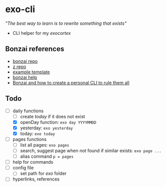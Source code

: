 # exo-cli
_"The best way to learn is to rewrite something that exists"_

- CLI helper for my _exocortex_

## Bonzai references
- [bonzai repo](https://github.com/rwxrob/bonzai)
- [z repo](https://github.com/rwxrob/z)
- [example template](https://github.com/rwxrob/bonzai-example)
- [bonzai help](https://github.com/rwxrob/help)
- [Bonzai and how to create a personal CLI to rule them all](https://dev.to/cherryramatis/bonzai-and-how-to-create-a-personal-cli-to-rule-them-all-1bnl)

## Todo
- [ ] daily functions
    - [ ] create _today_ if it does not exist
    - [x] openDay function: `exo day YYYYMMDD`
    - [x] yesterday: `exo yesterday`
    - [x] today: `exo today`
- [ ] pages functions
    - [ ] list all pages: `exo pages`
    - [ ] search, suggest page when not found if similar exists: `exo page ...`
    - [ ] alias command `p = pages`
- [ ] help for commands
- [ ] config file
    - [ ] set path for _exo_ folder
- [ ] hyperlinks, references
